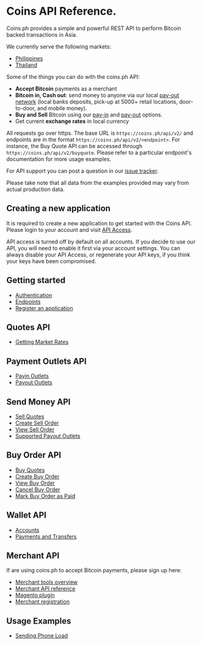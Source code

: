 # Coins API Reference.

Coins.ph provides a simple and powerful REST API to perform Bitcoin backed
transactions in Asia.

We currently serve the following markets:

* [Philippines](https://coins.ph)
* [Thailand](https://coins.co.th)

Some of the things you can do with the coins.ph API:

* **Accept Bitcoin** payments as a merchant
* **Bitcoin in, Cash out**: send money to anyone via our local [pay-out network](https://coinsph.zendesk.com/hc/en-us/articles/202398194-Which-payout-methods-are-available-) (local banks deposits, pick-up at 5000+ retail locations, door-to-door, and mobile money).
* **Buy and Sell** Bitcoin using our [pay-in](https://coinsph.zendesk.com/hc/en-us/articles/201322620-Which-payment-methods-do-you-accept-) and [pay-out](https://coinsph.zendesk.com/hc/en-us/articles/202398194-Which-payout-methods-are-available-) options.
* Get current **exchange rates** in local currency

All requests go over https. The base URL is `https://coins.ph/api/v2/` and
endpoints are in the format `https://coins.ph/api/v2/<endpoint>`. For instance,
the Buy Quote API can be accessed through `https://coins.ph/api/v2/buyquote`.
Please refer to a particular endpoint's documentation for more usage examples.

For API support you can post a question in our
[issue tracker](https://github.com/coinsph/api/issues).

Please take note that all data from the examples provided may vary from actual
production data.

## Creating a new application

It is required to create a new application to get started with the Coins API.
Please login to your account and visit [API Access](https://coins.ph/user/api).

API access is turned off by default on all accounts. If you decide to use our
API, you will need to enable it first via your account settings. You can
always disable your API Access, or regenerate your API keys, if you think your
keys have been compromised.

## Getting started

* [Authentication](auth.html)
* [Endpoints](endpoints.html)
* [Register an application](https://coins.ph/user/api)

## Quotes API

* [Getting Market Rates](quote-api.html)

## Payment Outlets API

* [Payin Outlets](payin-outlets-api.html)
* [Payout Outlets](payout-outlets-api.html)

## Send Money API

* [Sell Quotes](sell-api.html#getting-quotes)
* [Create Sell Order](sell-api.html#creating-sell-orders)
* [View Sell Order](sell-api.html#retrieving-existing-sell-orders)
* [Supported Payout Outlets](payment-outlets.html)

## Buy Order API

* [Buy Quotes](buy-api.html#getting-quotes)
* [Create Buy Order](buy-api.html#creating-buy-orders)
* [View Buy Order](buy-api.html#retrieving-existing-buy-orders)
* [Cancel Buy Order](buy-api.html#cancelling-a-buy-order)
* [Mark Buy Order as Paid](buy-api.html#marking-a-buy-order-as-paid)

## Wallet API
* [Accounts](wallet-api.html#crypto-accounts)
* [Payments and Transfers](wallet-api.html#payments-and-transfers)

## Merchant API

If are using coins.ph to accept Bitcoin payments, please sign up here:

* [Merchant tools overview](https://coins.ph/merchants)
* [Merchant API reference](merchant-api.html)
* [Magento plugin](https://github.com/coinsph/coins-magento)
* [Merchant registration](https://coins.ph/merchants/signup)

## Usage Examples

* [Sending Phone Load](send-load.html)